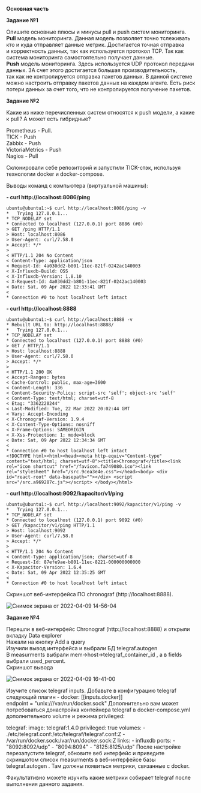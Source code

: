 **Основная часть**     
    
    
**Задание №1**    
   
Опишите основные плюсы и минусы pull и push систем мониторинга.   
**Pull** модель мониторинга. Данная модель позволяет точно тслеживать кто и куда отправляет данные метрик. Достигается точная отправка   
и корректность данных, так как используется протокол TCP. Так как система мониторинга самостоятельно получает данные.   
**Push** модель мониторинга. Здесь используется UDP протокол передачи данных. ЗА счет этого достигается большая производительность,    
так как не контролируется отправка пакетов данных. В данной системе можно настроить отправку пакетов данных на каждом агенте. Есть риск потери данных за счет того, что не контролируется получение пакетов.    
    
**Задание №2**    
   
Какие из ниже перечисленных систем относятся к push модели, а какие к pull? А может есть гибридные?   

Prometheus - Pull.   
TICK - Push   
Zabbix - Push   
VictoriaMetrics - Push   
Nagios - Pull   

Склонировали себе репозиторий и запустили TICK-стэк, используя технологии docker и docker-compose.

Выводы команд с компьютера (виртуальной машины):    

**- curl http://localhost:8086/ping**    
```
ubuntu@ubuntu1:~$ curl http://localhost:8086/ping -v
*   Trying 127.0.0.1...
* TCP_NODELAY set
* Connected to localhost (127.0.0.1) port 8086 (#0)
> GET /ping HTTP/1.1
> Host: localhost:8086
> User-Agent: curl/7.58.0
> Accept: */*
> 
< HTTP/1.1 204 No Content
< Content-Type: application/json
< Request-Id: 4a030dd2-b801-11ec-821f-0242ac140003
< X-Influxdb-Build: OSS
< X-Influxdb-Version: 1.8.10
< X-Request-Id: 4a030dd2-b801-11ec-821f-0242ac140003
< Date: Sat, 09 Apr 2022 12:33:41 GMT
< 
* Connection #0 to host localhost left intact
```
    
**- curl http://localhost:8888**   
```
ubuntu@ubuntu1:~$ curl http://localhost:8888 -v
* Rebuilt URL to: http://localhost:8888/
*   Trying 127.0.0.1...
* TCP_NODELAY set
* Connected to localhost (127.0.0.1) port 8888 (#0)
> GET / HTTP/1.1
> Host: localhost:8888
> User-Agent: curl/7.58.0
> Accept: */*
> 
< HTTP/1.1 200 OK
< Accept-Ranges: bytes
< Cache-Control: public, max-age=3600
< Content-Length: 336
< Content-Security-Policy: script-src 'self'; object-src 'self'
< Content-Type: text/html; charset=utf-8
< Etag: "3362220244"
< Last-Modified: Tue, 22 Mar 2022 20:02:44 GMT
< Vary: Accept-Encoding
< X-Chronograf-Version: 1.9.4
< X-Content-Type-Options: nosniff
< X-Frame-Options: SAMEORIGIN
< X-Xss-Protection: 1; mode=block
< Date: Sat, 09 Apr 2022 12:34:34 GMT
< 
* Connection #0 to host localhost left intact
<!DOCTYPE html><html><head><meta http-equiv="Content-type" content="text/html; charset=utf-8"><title>Chronograf</title><link rel="icon shortcut" href="/favicon.fa749080.ico"><link rel="stylesheet" href="/src.9cea3e4e.css"></head><body> <div id="react-root" data-basepath=""></div> <script src="/src.a969287c.js"></script> </body></html>
```
    
    
**- curl http://localhost:9092/kapacitor/v1/ping**   
```
ubuntu@ubuntu1:~$ curl http://localhost:9092/kapacitor/v1/ping -v
*   Trying 127.0.0.1...
* TCP_NODELAY set
* Connected to localhost (127.0.0.1) port 9092 (#0)
> GET /kapacitor/v1/ping HTTP/1.1
> Host: localhost:9092
> User-Agent: curl/7.58.0
> Accept: */*
> 
< HTTP/1.1 204 No Content
< Content-Type: application/json; charset=utf-8
< Request-Id: 87efe9ae-b801-11ec-8221-000000000000
< X-Kapacitor-Version: 1.6.4
< Date: Sat, 09 Apr 2022 12:35:25 GMT
< 
* Connection #0 to host localhost left intact
```
    
    
Cкриншот веб-интерфейса ПО chronograf (http://localhost:8888).   
    
![Снимок экрана от 2022-04-09 14-56-04](https://user-images.githubusercontent.com/87299405/162574410-ab80fd14-578f-438d-a638-eb90457b460d.png)    

**Задание №4**   
    
Перешли в веб-интерфейс Chronograf (http://localhost:8888) и открыли вкладку Data explorer    
Нажали на кнопку Add a query    
Изучили вывод интерфейса и выбрали БД telegraf.autogen   
В measurments выбрали mem->host->telegraf_container_id , а в fields выбрали used_percent.    
Скриншот вывода    
    
![Снимок экрана от 2022-04-09 16-41-00](https://user-images.githubusercontent.com/87299405/162574569-0c9b6f4c-7294-4ca5-b27f-0c4ef1b9c5bc.png)    


Изучите список telegraf inputs. Добавьте в конфигурацию telegraf следующий плагин - docker:
[[inputs.docker]]    
  endpoint = "unix:///var/run/docker.sock"
Дополнительно вам может потребоваться донастройка контейнера telegraf в docker-compose.yml дополнительного volume и режима privileged:

  telegraf:
    image: telegraf:1.4.0
    privileged: true
    volumes:
      - ./etc/telegraf.conf:/etc/telegraf/telegraf.conf:Z
      - /var/run/docker.sock:/var/run/docker.sock:Z
    links:
      - influxdb
    ports:
      - "8092:8092/udp"
      - "8094:8094"
      - "8125:8125/udp"
После настройке перезапустите telegraf, обновите веб интерфейс и приведите скриншотом список measurments в веб-интерфейсе базы telegraf.autogen . Там должны появиться метрики, связанные с docker.

Факультативно можете изучить какие метрики собирает telegraf после выполнения данного задания.
